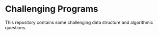 # Challenging Programs

This repository contains some challenging data structure and algorithmic questions.

